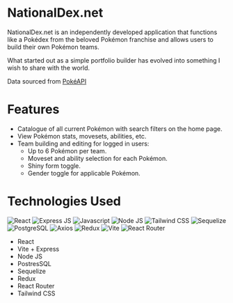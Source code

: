# NationalDex.net

NationalDex.net is an independently developed application that
functions like a Pokédex from the beloved Pokémon franchise and
allows users to build their own Pokémon teams.

What started out as a simple portfolio builder has evolved into
something I wish to share with the world.

Data sourced from [PokéAPI](https://pokeapi.co/)

# Features

- Catalogue of all current Pokémon with search filters on the home page.
- View Pokémon stats, movesets, abilities, etc.
- Team building and editing for logged in users:
  - Up to 6 Pokémon per team.
  - Moveset and ability selection for each Pokémon.
  - Shiny form toggle.
  - Gender toggle for applicable Pokémon.

# Technologies Used

![React](https://img.shields.io/badge/React-20232A?style=for-the-badge&logo=react&logoColor=61DAFB)
![Express JS](https://img.shields.io/badge/Express%20js-000000?style=for-the-badge&logo=express&logoColor=white)
![Javascript](https://img.shields.io/badge/JavaScript-323330?style=for-the-badge&logo=javascript&logoColor=F7DF1E)
![Node JS](https://img.shields.io/badge/Node%20js-339933?style=for-the-badge&logo=nodedotjs&logoColor=white)
![Tailwind CSS](https://img.shields.io/badge/Tailwind_CSS-38B2AC?style=for-the-badge&logo=tailwind-css&logoColor=white)
![Sequelize](https://img.shields.io/badge/Sequelize-52B0E7?style=for-the-badge&logo=Sequelize&logoColor=white)
![PostgreSQL](https://img.shields.io/badge/PostgreSQL-316192?style=for-the-badge&logo=postgresql&logoColor=white)
![Axios](https://img.shields.io/badge/axios-671ddf?&style=for-the-badge&logo=axios&logoColor=white)
![Redux](https://img.shields.io/badge/Redux-593D88?style=for-the-badge&logo=redux&logoColor=white)
![Vite](https://img.shields.io/badge/Vite-B73BFE?style=for-the-badge&logo=vite&logoColor=FFD62E)
![React Router](https://img.shields.io/badge/React_Router-CA4245?style=for-the-badge&logo=react-router&logoColor=white)

- React
- Vite + Express
- Node JS
- PostresSQL
- Sequelize
- Redux
- React Router
- Tailwind CSS
